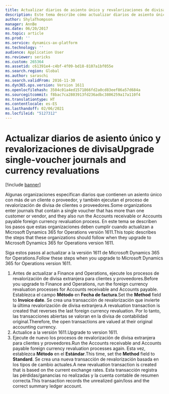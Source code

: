 ```yaml
---
title: Actualizar diarios de asiento único y revalorizaciones de divisa
description: Este tema describe cómo actualizar diarios de asiento único y revalorizaciones de divisa.
author: ShylaThompson
manager: AnnBe
ms.date: 06/20/2017
ms.topic: article
ms.prod: ''
ms.service: dynamics-ax-platform
ms.technology: ''
audience: Application User
ms.reviewer: sericks
ms.custom: 265364
ms.assetid: c61391e4-c4bf-4f09-bd18-8107a1bf055e
ms.search.region: Global
ms.author: saraschi
ms.search.validFrom: 2016-11-30
ms.dyn365.ops.version: Version 1611
ms.openlocfilehash: 3504c01a4ed1571866fd2a0cd83eef86a57d684a
ms.sourcegitcommit: f8bac7ca2803913fd236adbc3806259a17a110f4
ms.translationtype: HT
ms.contentlocale: es-ES
ms.lasthandoff: 02/06/2021
ms.locfileid: "5127312"
---
```

# <a name="upgrade-single-voucher-journals-and-currency-revaluations"></a><span data-ttu-id="67895-103">Actualizar diarios de asiento único y revalorizaciones de divisa</span><span class="sxs-lookup"><span data-stu-id="67895-103">Upgrade single-voucher journals and currency revaluations</span></span>

[!include [banner](../includes/banner.md)]

<span data-ttu-id="67895-104">Algunas organizaciones especifican diarios que contienen un asiento único con más de un cliente o proveedor, y también ejecutan el proceso de revalorización de divisa de clientes o proveedores.</span><span class="sxs-lookup"><span data-stu-id="67895-104">Some organizations enter journals that contain a single voucher that has more than one customer or vendor, and they also run the Accounts receivable or Accounts payable foreign currency revaluation process.</span></span> <span data-ttu-id="67895-105">En este tema se describen los pasos que estas organizaciones deben cumplir cuando actualizan a Microsoft Dynamics 365 for Operations versión 1611.</span><span class="sxs-lookup"><span data-stu-id="67895-105">This topic describes the steps that these organizations should follow when they upgrade to Microsoft Dynamics 365 for Operations version 1611.</span></span>

<span data-ttu-id="67895-106">Siga estos pasos al actualizar a la versión 1611 de Microsoft Dynamics 365 for Operations.</span><span class="sxs-lookup"><span data-stu-id="67895-106">Follow these steps when you upgrade to Microsoft Dynamics 365 for Operations version 1611.</span></span>

1.  <span data-ttu-id="67895-107">Antes de actualizar a Finance and Operations, ejecute los procesos de revalorización de divisa extranjera para clientes y proveedores.</span><span class="sxs-lookup"><span data-stu-id="67895-107">Before you upgrade to Finance and Operations, run the foreign currency revaluation processes for Accounts receivable and Accounts payable.</span></span> <span data-ttu-id="67895-108">Establezca el campo **Método** en **Fecha de factura**.</span><span class="sxs-lookup"><span data-stu-id="67895-108">Set the **Method** field to **Invoice date**.</span></span> <span data-ttu-id="67895-109">Se crea una transacción de revalorización que invierte la última revalorización de divisa extranjera.</span><span class="sxs-lookup"><span data-stu-id="67895-109">A revaluation transaction is created that reverses the last foreign currency revaluation.</span></span> <span data-ttu-id="67895-110">Por lo tanto, las transacciones abiertas se valoran en la divisa de contabilidad original.</span><span class="sxs-lookup"><span data-stu-id="67895-110">Therefore, the open transactions are valued at their original accounting currency.</span></span>
2.  <span data-ttu-id="67895-111">Actualice a la versión 1611.</span><span class="sxs-lookup"><span data-stu-id="67895-111">Upgrade to version 1611.</span></span>
3.  <span data-ttu-id="67895-112">Ejecute de nuevo los procesos de revalorización de divisa extranjera para clientes y proveedores.</span><span class="sxs-lookup"><span data-stu-id="67895-112">Run the Accounts receivable and Accounts payable foreign currency revaluation processes again.</span></span> <span data-ttu-id="67895-113">Esta vez, establezca **Método** en el **Estándar**.</span><span class="sxs-lookup"><span data-stu-id="67895-113">This time, set the **Method** field to **Standard**.</span></span> <span data-ttu-id="67895-114">Se crea una nueva transacción de revalorización basada en los tipos de cambio actuales.</span><span class="sxs-lookup"><span data-stu-id="67895-114">A new revaluation transaction is created that is based on the current exchange rates.</span></span> <span data-ttu-id="67895-115">Esta transacción registra las pérdidas/ganancias no realizadas y la cuenta contable de resumen correcta.</span><span class="sxs-lookup"><span data-stu-id="67895-115">This transaction records the unrealized gain/loss and the correct summary ledger account.</span></span>
